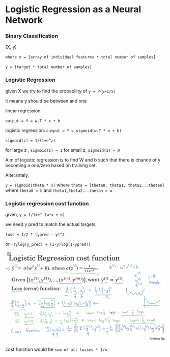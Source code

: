 # Logistic Regression as a Neural Network

### Binary Classification

(X, y)

`where x = [array of individual features * total number of samples]`

`y = [target * total number of samples]`

### Logistic Regression

given X we try to find the probability of `y = P(y=1/x)`

it means y should be between and one

linear regression:

`output = Y = w.T * x + b`

logistic regression:
`output = Y = sigmoid(w.T * x + b)`

`sigmoid(z) = 1/(1+e^z)`

for large z , `sigmoid(z) ~ 1`
for small z, `sigmoid(z) ~ 0`

Aim of logistic regression is to find W and b such that there is chance of y becoming a one/zero based on training set.

Alterantely, 

`y = sigmoid(theta * x)`
where `theta = [theta0, theta1, theta2...thetan]`
where `theta0 = b`
and `theta1,theta2...thetan = w`

### Logistic regression cost function

given, `y = 1/1+e^-(w*x + b)`

we need y pred to match the actual targets,

`loss = 1/2 * (ypred - y)^2`

or `-(ylog(y_pred) + (1-y)log(1-ypred))`

![](log_cost_function.png)

cost function would be `sum of all losses * 1/m`










